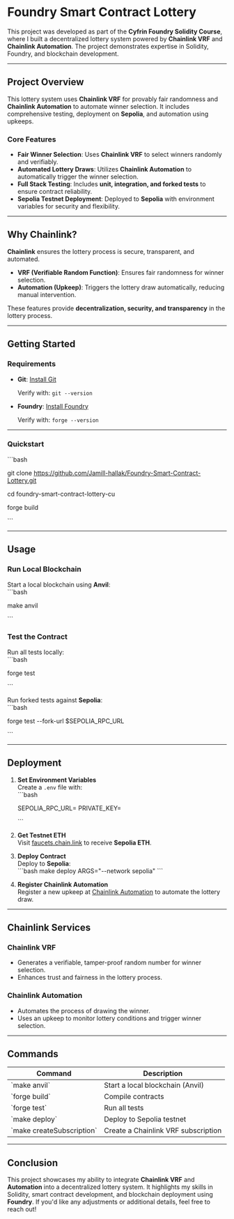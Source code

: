 
# **Foundry Smart Contract Lottery**

This project was developed as part of the **Cyfrin Foundry Solidity Course**, where I built a decentralized lottery system powered by **Chainlink VRF** and **Chainlink Automation**. The project demonstrates expertise in Solidity, Foundry, and blockchain development.

---

## **Project Overview**

This lottery system uses **Chainlink VRF** for provably fair randomness and **Chainlink Automation** to automate winner selection. It includes comprehensive testing, deployment on **Sepolia**, and automation using upkeeps.

### **Core Features**
- **Fair Winner Selection**: Uses **Chainlink VRF** to select winners randomly and verifiably.  
- **Automated Lottery Draws**: Utilizes **Chainlink Automation** to automatically trigger the winner selection.  
- **Full Stack Testing**: Includes **unit, integration, and forked tests** to ensure contract reliability.  
- **Sepolia Testnet Deployment**: Deployed to **Sepolia** with environment variables for security and flexibility.

---

## **Why Chainlink?**
**Chainlink** ensures the lottery process is secure, transparent, and automated.  
- **VRF (Verifiable Random Function)**: Ensures fair randomness for winner selection.  
- **Automation (Upkeep)**: Triggers the lottery draw automatically, reducing manual intervention.  

These features provide **decentralization, security, and transparency** in the lottery process. 

---

## **Getting Started**

### **Requirements**
- **Git**: [Install Git](https://git-scm.com/book/en/v2/Getting-Started-Installing-Git)
  
  Verify with: `git --version`
- **Foundry**: [Install Foundry](https://getfoundry.sh/)
  
  Verify with: `forge --version`

---

### **Quickstart**

\`\`\`bash

git clone https://github.com/Jamill-hallak/Foundry-Smart-Contract-Lottery.git

cd foundry-smart-contract-lottery-cu

forge build

\`\`\`

---

## **Usage**

### **Run Local Blockchain**
Start a local blockchain using **Anvil**:  
\`\`\`bash

make anvil

\`\`\`

### **Test the Contract**
Run all tests locally:  
\`\`\`bash

forge test

\`\`\`

Run forked tests against **Sepolia**:  
\`\`\`bash

forge test --fork-url $SEPOLIA_RPC_URL

\`\`\`

---

## **Deployment**

1. **Set Environment Variables**  
   Create a `.env` file with:  
   \`\`\`bash
   
   SEPOLIA_RPC_URL=<Your Sepolia RPC URL>
   PRIVATE_KEY=<Your Metamask Private Key>
   
   \`\`\`

3. **Get Testnet ETH**  
   Visit [faucets.chain.link](https://faucets.chain.link/) to receive **Sepolia ETH**.

4. **Deploy Contract**  
   Deploy to **Sepolia**:  
   \`\`\`bash
   make deploy ARGS="--network sepolia"
   \`\`\`

5. **Register Chainlink Automation**  
   Register a new upkeep at [Chainlink Automation](https://automation.chain.link/new) to automate the lottery draw.

---

## **Chainlink Services**

### **Chainlink VRF**  
- Generates a verifiable, tamper-proof random number for winner selection.  
- Enhances trust and fairness in the lottery process.  

### **Chainlink Automation**  
- Automates the process of drawing the winner.  
- Uses an upkeep to monitor lottery conditions and trigger winner selection.  

---

## **Commands**

| **Command**           | **Description**                      |
|---------------------  |------------------------------------- |
| \`make anvil\`          | Start a local blockchain (Anvil)      |
| \`forge build\`         | Compile contracts                    |
| \`forge test\`          | Run all tests                        |
| \`make deploy\`         | Deploy to Sepolia testnet            |
| \`make createSubscription\` | Create a Chainlink VRF subscription |

---

## **Conclusion**

This project showcases my ability to integrate **Chainlink VRF** and **Automation** into a decentralized lottery system. It highlights my skills in Solidity, smart contract development, and blockchain deployment using **Foundry**. If you'd like any adjustments or additional details, feel free to reach out!

